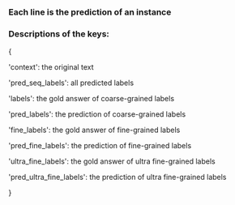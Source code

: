 ### Each line is the prediction of an instance 
### Descriptions of the keys:

{

  'context': the original text
  
  'pred_seq_labels': all predicted labels
  
  'labels': the gold answer of coarse-grained labels
  
  'pred_labels': the prediction of coarse-grained labels
  
  'fine_labels': the gold answer of fine-grained labels
  
  'pred_fine_labels': the prediction of fine-grained labels
  
  'ultra_fine_labels': the gold answer of ultra fine-grained labels
  
  'pred_ultra_fine_labels': the prediction  of ultra fine-grained labels
  
}
